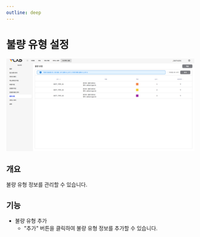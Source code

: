```yaml
---
outline: deep
---
```


# 불량 유형 설정

![불량 유형 설정](/public/ko/project/project-settings-defect-type.png)


## 개요
불량 유형 정보를 관리할 수 있습니다.

## 기능
- 불량 유형 추가
  - "추가" 버튼을 클릭하여 불량 유형 정보를 추가할 수 있습니다.

